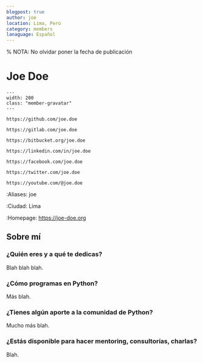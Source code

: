 ```yaml
---
blogpost: true
author: joe
location: Lima, Perú
category: members
lanaguage: Español
---
```


% NOTA: No olvidar poner la fecha de publicación

# Joe Doe

```{gravatar} joe.doe@example.com
---
width: 200
class: "member-gravatar"
---
```

```{rst-class} i-icon social-media github
https://github.com/joe.doe
```
```{rst-class} i-icon social-media gitlab
https://gitlab.com/joe.doe
```
```{rst-class} i-icon social-media bitbucket
https://bitbucket.org/joe.doe
```
```{rst-class} i-icon social-media linkedin
https://linkedin.com/in/joe.doe
```
```{rst-class} i-icon social-media facebook
https://facebook.com/joe.doe
```
```{rst-class} i-icon social-media x-twitter
https://twitter.com/joe.doe
```
```{rst-class} i-icon social-media youtube
https://youtube.com/@joe.doe
```

:Aliases: joe

:Ciudad: Lima

:Homepage: https://joe-doe.org


## Sobre mí

### ¿Quién eres y a qué te dedicas?

Blah blah blah.

### ¿Cómo programas en Python?

Más blah.

### ¿Tienes algún aporte a la comunidad de Python?

Mucho más blah.

### ¿Estás disponible para hacer mentoring, consultorías, charlas?

Blah.
